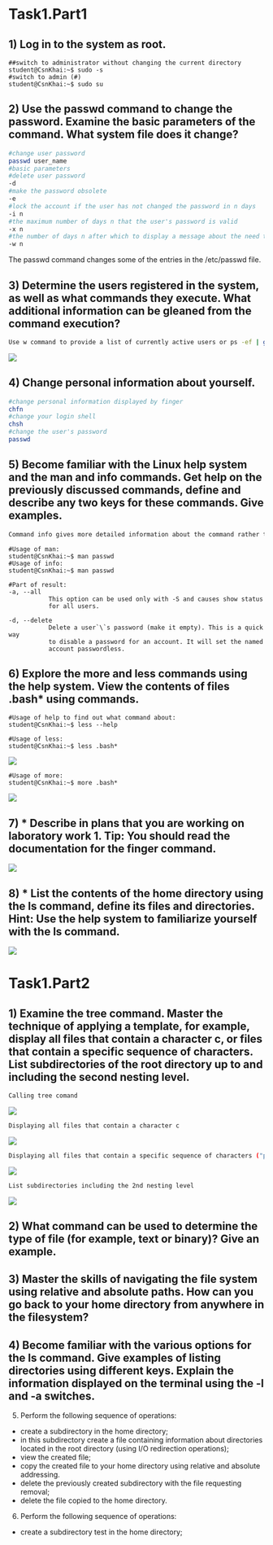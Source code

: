 # Task1.Part1 
## 1) Log in to the system as root.  
```console
##switch to administrator without changing the current directory
student@CsnKhai:~$ sudo -s
#switch to admin (#)
student@CsnKhai:~$ sudo su
```
## 2) Use the passwd command to change the password. Examine the basic parameters of the command. What system file does it change?
```bash
#change user password
passwd user_name
#basic parameters 
#delete user password
-d
#make the password obsolete
-e
#lock the account if the user has not changed the password in n days
-i n 
#the maximum number of days n that the user's password is valid
-x n
#the number of days n after which to display a message about the need to change the password 
-w n 
```
The passwd command changes some of the entries in the /etc/passwd file.

## 3) Determine the users registered in the system, as well as what commands they execute. What additional information can be gleaned from the command execution?
```bash
Use w command to provide a list of currently active users or ps -ef | grep ^username to see commands a user is running.
```
<img id="theImage" src="./pictures/login.jpg">

## 4) Change personal information about yourself.
```bash
#change personal information displayed by finger
chfn
#change your login shell
chsh
#change the user's password
passwd
```

## 5) Become familiar with the Linux help system and the man and info commands. Get help on the previously discussed commands, define and describe any two keys for these commands. Give examples. 
```bash
Command info gives more detailed information about the command rather than man.
```

```console
#Usage of man:
student@CsnKhai:~$ man passwd
#Usage of info:
student@CsnKhai:~$ man passwd

#Part of result:
-a, --all
           This option can be used only with -S and causes show status
           for all users.

-d, --delete
           Delete a user`\`s password (make it empty). This is a quick way
           to disable a password for an account. It will set the named
           account passwordless.

```

## 6) Explore the more and less commands using the help system. View the contents of files .bash* using commands. 
```console
#Usage of help to find out what command about:
student@CsnKhai:~$ less --help
```
```console
#Usage of less:
student@CsnKhai:~$ less .bash*
```
<img id="theImage" src="./pictures/less.jpg">

```console
#Usage of more:
student@CsnKhai:~$ more .bash*
```
<img id="theImage" src="./pictures/more.jpg">

## 7) * Describe in plans that you are working on laboratory work 1. Tip: You should read the documentation for the finger command. 
<img id="theImage" src="./pictures/finger.jpg">

## 8) * List the contents of the home directory using the ls command, define its files and directories. Hint: Use the help system to familiarize yourself with the ls command.
<img id="theImage" src="./pictures/ls.jpg">


# Task1.Part2 
## 1) Examine the tree command. Master the technique of applying a template, for example, display all files that contain a character c, or files that contain a specific sequence of characters. List subdirectories of the root directory up to and including the second nesting level.
```bash
Calling tree comand
```
<img id="theImage" src="./pictures/tree.jpg">

```bash
Displaying all files that contain a character c
```
<img id="theImage" src="./pictures/containC.jpg">

```bash
Displaying all files that contain a specific sequence of characters ("pla") 
```
<img id="theImage" src="./pictures/containSqe.jpg">

```bash
List subdirectories including the 2nd nesting level
```
<img id="theImage" src="./pictures/secondLevel.jpg">

## 2) What command can be used to determine the type of file (for example, text or binary)? Give an example. 

## 3) Master the skills of navigating the file system using relative and absolute paths. How can you go back to your home directory from anywhere in the filesystem? 

## 4) Become familiar with the various options for the ls command. Give examples of listing directories using different keys. Explain the information displayed on the terminal using the -l and -a switches. 

5) Perform the following sequence of operations: 
- create a subdirectory in the home directory; 
- in this subdirectory create a file containing information about directories 
located in the root directory (using I/O redirection operations); 
- view the created file; 
- copy the created file to your home directory using relative and absolute 
addressing. 
- delete the previously created subdirectory with the file requesting removal; 
- delete the file copied to the home directory. 
6) Perform the following sequence of operations: 
- create a subdirectory test in the home directory; 